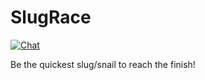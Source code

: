 # SlugRace

[![Chat](https://img.shields.io/badge/chat-on%20discord-7289da.svg)](https://discord.gg/YynM57V) 

Be the quickest slug/snail to reach the finish!
